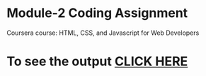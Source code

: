

# Module-2 Coding Assignment

Coursera course: HTML, CSS, and Javascript for Web Developers

# To see the output [CLICK HERE](https://nevinjreji.github.io/Coursera-HTML-CSS-and-JavaScript-for-Web-Developers/module%202/index%20(1).html)


